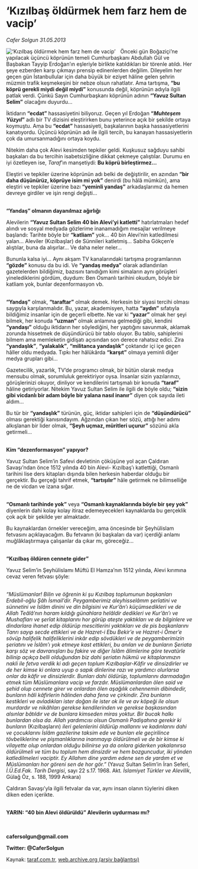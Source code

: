 # ‘Kızılbaş öldürmek hem farz hem de vacip’

*Cafer Solgun 31.05.2013*

<div class="yazi"><img align="left" alt="‘Kızılbaş öldürmek hem farz hem de vacip’" border="0" src="http://www.taraf.com.tr/fotoraflar/makaleler/kizilbas-oldurmek-hem-farz-hem-de-vacip_3202_orijinal.jpg" style="border-right-width:10px; border-color:#FFFFFF"/><p>Önceki gün Boğaziçi’ne yapılacak üçüncü köprünün temeli Cumhurbaşkanı Abdullah Gül ve Başbakan Tayyip Erdoğan’ın eşleriyle birlikte katıldıkları bir törenle atıldı. Her şeye ezberden karşı çıkmayı prensip edinenlerden değilim. Dileyelim her geçen gün İstanbullular için daha büyük bir eziyet hâline gelen şehrin müzmin trafik keşmekeşini bir nebze olsun rahatlatır. Ama tartışma, <b>“bu köprü gerekli miydi değil miydi”</b> konusunda değil, köprünün adıyla ilgili patlak verdi. Çünkü Sayın Cumhurbaşkanı köprünün adının <b>“Yavuz Sultan Selim”</b> olacağını duyurdu...</p>
<p>İktidarın <b>“ecdat”</b> hassasiyetini biliyoruz. Geçen yıl Erdoğan <b>“<i>Muhteşem Yüzyıl</i>”</b> adlı bir TV dizisini eleştirirken bunu yeterince açık bir şekilde ortaya koymuştu. Ama bu <b>“ecdat”</b> hassasiyeti, başkalarının başka hassasiyetlerini kanatıyordu. Üçüncü köprünün adı ile ilgili tercih, bu kanayan hassasiyetlerin çok da umursanmadığını ortaya koydu.</p>
<p>Nitekim daha çok Alevi kesimden tepkiler geldi. Kuşkusuz sağduyu sahibi başkaları da bu tercihin isabetsizliğine dikkat çekmeye çalıştılar. Durumu en iyi özetleyen ise, <i>Taraf</i>’ın manşetiydi: <b>Bu köprü birleştirmez...</b></p>
<p>Eleştiri ve tepkiler üzerine köprünün adı belki de değiştirilir, en azından <b>“bir daha düşünürüz, köprüye isim mi yok”</b> denirdi (bu hâlâ mümkün), ama eleştiri ve tepkiler üzerine bazı <b>“yeminli yandaş”</b> arkadaşlarımız da hemen devreye girdiler ve işin rengi değişti...</p>
<p><b><br/>“Yandaş” olmanın dayanılmaz ağırlığı</b></p>
<p>Alevilerin <b>“Yavuz Sultan Selim 40 bin Alevi’yi katletti”</b> hatırlatmaları hedef alındı ve sosyal medyada gözlerime inanamadığım mesajlar verilmeye başlandı: Tarihte böyle bir <b>“katliam”</b> yok... 40 bin Alevi’nin katledilmesi yalan... Aleviler (Kızılbaşlar) de Sünnileri katletmiş... Sabiha Gökçen’e alıştılar, buna da alışırlar... Ve daha neler neler...</p>
<p>Bununla kalsa iyi... Aynı akşam TV kanalarındaki tartışma programlarının <b>“gözde”</b> konusu da bu idi. Ve <b>“yandaş medya”</b> olarak adlandırılan gazetelerden bildiğimiz, bazısını tanıdığım kimi simaların aynı görüşleri yinelediklerini gördüm, duydum: Ben Osmanlı tarihini okudum, böyle bir katliam yok, bunlar dezenformasyon vb.</p>
<p><b><br/>“Yandaş”</b> olmak, <b>“taraftar”</b> olmak demek. Herkesin bir siyasi tercihi olması saygıyla karşılanmalıdır. Bu, yazar, akademisyen, hatta <b>“aydın”</b> sıfatıyla bildiğimiz insanlar için de geçerli elbette. Ne var ki <b>“yazar”</b> olmak her şeyi bilmek, her konuda <b>“uzman”</b> olmak anlamına gelmediği gibi, kendini <b>“yandaşı”</b> olduğu iktidarın her söylediğini, her yaptığını savunmak, aklamak zorunda hissetmek de düşündürücü bir tablo oluyor. Bu tablo, sahiplerini bilmem ama memleketin gidişatı açısından son derece rahatsız edici. Zira <b>“yandaşlık”</b>, <b>“yalakalık”</b>, <b>“militanca yandaşlık”</b> çoktandır içi içe geçen hâller oldu medyada. Tıpkı her hâlükârda <b>“karşıt”</b> olmaya yeminli diğer medya grupları gibi... </p>
<p>Gazetecilik, yazarlık, TV’de programcı olmak, bir bütün olarak medya mensubu olmak, sorumluluk gerektiriyor oysa. İnsanlar sizin yazılarınızı, görüşlerinizi okuyor, dinliyor ve kendilerini tartışmalı bir konuda <b>“taraf”</b> hâline getiriyorlar. Nitekim Yavuz Sultan Selim ile ilgili de böyle oldu; <b>“sizin gibi vicdanlı bir adam böyle bir yalana nasıl inanır”</b> diyen çok sayıda ileti aldım...</p>
<p>Bu tür bir <b>“yandaşlık”</b> türünün, güç, iktidar sahipleri için de <b>“düşündürücü”</b> olması gerektiği kanısındayım. Ağzından çıkan her sözü, attığı her adımı alkışlanan bir lider olmak, <b>“Şeyh uçmaz, müritleri uçurur”</b> sözünü akla getirmeli...</p>
<p><b><br/>Kim “dezenformasyon” yapıyor?</b></p>
<p>Yavuz Sultan Selim’in Safevi devletinin çöküşüne yol açan Çaldıran Savaşı’ndan önce 1512 yılında 40 bin Alevi- Kızılbaş’ı katlettiği, Osmanlı tarihini lise ders kitapları dışında bilen herkesin haberdar olduğu bir gerçektir. Bu gerçeği tahrif etmek, <b>“tartışılır”</b> hâle getirmek ne bilimselliğe ne de vicdan ve izana sığar.</p>
<p><b><br/>“Osmanlı tarihinde yok”</b> veya <b>“Osmanlı kaynaklarında böyle bir şey yok”</b> diyenlerin dahi kolay kolay itiraz edemeyecekleri kaynaklarda bu gerçeklik çok açık bir şekilde yer almaktadır.</p>
<p>Bu kaynaklardan örnekler vereceğim, ama öncesinde bir Şeyhülislam fetvasını açıklayacağım. Bu fetvanın (ki başkaları da var) içerdiği anlamı muğlâklaştırmaya çalışanlar da çıkar mı, göreceğiz...</p>
<p><b><br/>“Kızılbaş öldüren cennete gider”</b></p>
<p>Yavuz Selim’in Şeyhülislamı Müftü El Hamza’nın 1512 yılında, Alevi kırımına cevaz veren fetvası şöyle:</p>
<p><i><br/>“Müslümanlar! Bilin ve öğrenin ki şu Kızılbaş toplumunun başkanları Erdebil-oğlu Şâh İsmail’dir. Peygamberimiz aleyhisselâmm şerîatini ve sünnetini ve İslâm dinini ve din bilgisini ve Kur’ân’ı küçümsedikleri ve de Allah Teâlâ’nın haram kıldığı günahlara helâldir dedikleri ve Kur’ân’ı ve Mushafları ve şerîat kitaplarını hor görüp ateşte yaktıkları ve de bilginlere ve dindarlara ihanet edip öldürüp mescitlerini yaktıkları ve de pis başkanlarını Tanrı sayıp secde ettikleri ve de Hazret-i Ebu Bekir’e ve Hazret-i Ömer’e sövüp halifelik halifeliklerini inkâr edip sövdükleri ve de peygamberimizin şeriatını ve İslâm’ı yok etmeye kast ettikleri, bu anılan ve de bunların Şeriata karşı söz ve davranışları bu fakire ve diğer İslâm âlimlerine göre tevatürle bilinip açıkça belli olduğundan biz dahi şeriatın hükmü ve kitaplarımızın nakli ile fetva verdik ki adı geçen toplum Kızılbaşlar-Kâfir ve dinsizdirler ve de her kimse ki onlara uyup o sapık dinlerine razı ve yardımcı olurlarsa onlar da kâfir ve dinsizlerdir. Bunları dahi öldürüp, toplumlarını darmadağın etmek tüm Müslümanlara vacip ve farzdır. Müslümanlardan ölen said ve şehid olup cennete girer ve onlardan ölen aşağılık cehennemin dibindedir, bunların hâli kâfirlerin hâlinden daha fena ve çirkindir. Zira bunların kestikleri ve avladıkları ister doğan ile ister ok ile ve av köpeği ile olsun murdardır ve nikâhları gerekse kendilerinden ve gerekse başkasından alsınlar bâtıldır ve de bunlara kimseden miras yoktur. Bir bucak halkı bunlardan olsa da. Allah yardımcısı olsun Osmanlı Padişahına gerekir ki bunların </i>(Kızılbaşların)<i> ileri gelenlerini öldürüp mallarını ve kadınlarını dahi ve çocuklarını İslâm gazilerine taksim ede ve bunları ele geçirilince tövbeliklerine ve pişmanlıklarına inanmayıp öldürülmeli ve de bir kimse ki vilayette olup onlardan olduğu bilinirse ya da onlara giderken yakalanırsa öldürülmeli ve tüm bu toplum hem dinsizdir ve hem bozguncudur, iki yönden katledilmeleri vaciptir. Ey Allahım dine yardım edene sen de yardım et ve Müslümanları hor göreni sen de hor gör.”</i> (Yavuz Sultan Selim’in İran Seferi, <i>İ.Ü.Ed.Fak. Tarih Dergisi</i>, sayı 22 s.17. 1968. Akt<i>. İslamiyet Türkler ve Alevilik</i>, Gülağ Öz, s. 188, 1999 Ankara)</p>
<p>Çaldıran Savaşı’yla ilgili fetvalar da var, aynı insan olanın tüylerini diken diken eden içerikte. </p>
<p><b><br/>YARIN: “40 bin Alevi öldürüldü” Alevilerin uydurması mı?</b></p>
<p><b><br/><br/>cafersolgun@gmail.com</b></p>
<p><b>Twitter: @CaferSolgun</b></p>
</div>

Kaynak: [taraf.com.tr](http://www.taraf.com.tr:80/cafer-solgun/makale-kizilbas-oldurmek-hem-farz-hem-de-vacip.htm), [web.archive.org (arşiv bağlantısı)](http://web.archive.org/web/20130608001733/http://www.taraf.com.tr:80/cafer-solgun/makale-kizilbas-oldurmek-hem-farz-hem-de-vacip.htm)

